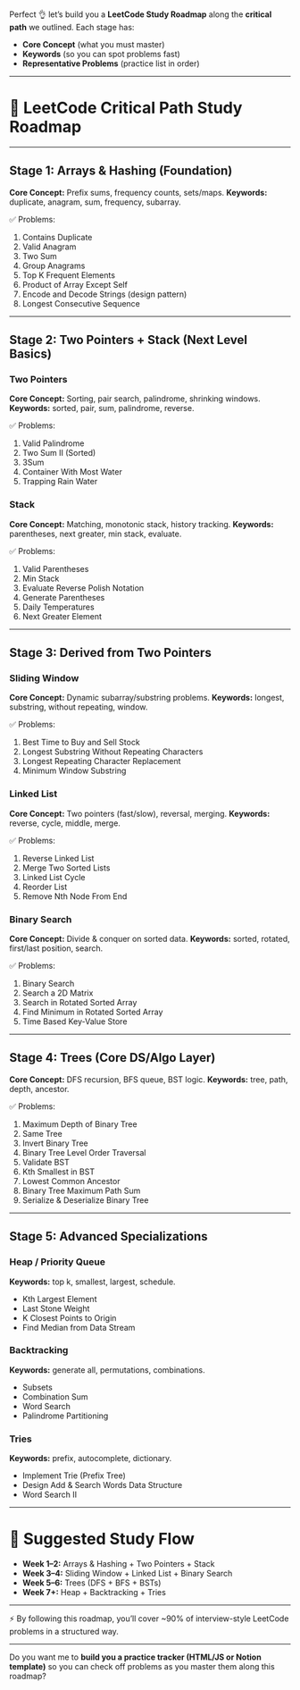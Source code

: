 Perfect 👌 let’s build you a **LeetCode Study Roadmap** along the **critical path** we outlined. Each stage has:

* **Core Concept** (what you must master)
* **Keywords** (so you can spot problems fast)
* **Representative Problems** (practice list in order)

---

# 🚀 LeetCode Critical Path Study Roadmap

---

## **Stage 1: Arrays & Hashing (Foundation)**

**Core Concept:** Prefix sums, frequency counts, sets/maps.
**Keywords:** duplicate, anagram, sum, frequency, subarray.

✅ Problems:

1. Contains Duplicate
2. Valid Anagram
3. Two Sum
4. Group Anagrams
5. Top K Frequent Elements
6. Product of Array Except Self
7. Encode and Decode Strings (design pattern)
8. Longest Consecutive Sequence

---

## **Stage 2: Two Pointers + Stack (Next Level Basics)**

### **Two Pointers**

**Core Concept:** Sorting, pair search, palindrome, shrinking windows.
**Keywords:** sorted, pair, sum, palindrome, reverse.

✅ Problems:

1. Valid Palindrome
2. Two Sum II (Sorted)
3. 3Sum
4. Container With Most Water
5. Trapping Rain Water

### **Stack**

**Core Concept:** Matching, monotonic stack, history tracking.
**Keywords:** parentheses, next greater, min stack, evaluate.

✅ Problems:

1. Valid Parentheses
2. Min Stack
3. Evaluate Reverse Polish Notation
4. Generate Parentheses
5. Daily Temperatures
6. Next Greater Element

---

## **Stage 3: Derived from Two Pointers**

### **Sliding Window**

**Core Concept:** Dynamic subarray/substring problems.
**Keywords:** longest, substring, without repeating, window.

✅ Problems:

1. Best Time to Buy and Sell Stock
2. Longest Substring Without Repeating Characters
3. Longest Repeating Character Replacement
4. Minimum Window Substring

### **Linked List**

**Core Concept:** Two pointers (fast/slow), reversal, merging.
**Keywords:** reverse, cycle, middle, merge.

✅ Problems:

1. Reverse Linked List
2. Merge Two Sorted Lists
3. Linked List Cycle
4. Reorder List
5. Remove Nth Node From End

### **Binary Search**

**Core Concept:** Divide & conquer on sorted data.
**Keywords:** sorted, rotated, first/last position, search.

✅ Problems:

1. Binary Search
2. Search a 2D Matrix
3. Search in Rotated Sorted Array
4. Find Minimum in Rotated Sorted Array
5. Time Based Key-Value Store

---

## **Stage 4: Trees (Core DS/Algo Layer)**

**Core Concept:** DFS recursion, BFS queue, BST logic.
**Keywords:** tree, path, depth, ancestor.

✅ Problems:

1. Maximum Depth of Binary Tree
2. Same Tree
3. Invert Binary Tree
4. Binary Tree Level Order Traversal
5. Validate BST
6. Kth Smallest in BST
7. Lowest Common Ancestor
8. Binary Tree Maximum Path Sum
9. Serialize & Deserialize Binary Tree

---

## **Stage 5: Advanced Specializations**

### **Heap / Priority Queue**

**Keywords:** top k, smallest, largest, schedule.

* Kth Largest Element
* Last Stone Weight
* K Closest Points to Origin
* Find Median from Data Stream

### **Backtracking**

**Keywords:** generate all, permutations, combinations.

* Subsets
* Combination Sum
* Word Search
* Palindrome Partitioning

### **Tries**

**Keywords:** prefix, autocomplete, dictionary.

* Implement Trie (Prefix Tree)
* Design Add & Search Words Data Structure
* Word Search II

---

# 📅 Suggested Study Flow

* **Week 1–2:** Arrays & Hashing + Two Pointers + Stack
* **Week 3–4:** Sliding Window + Linked List + Binary Search
* **Week 5–6:** Trees (DFS + BFS + BSTs)
* **Week 7+:** Heap + Backtracking + Tries

---

⚡️ By following this roadmap, you’ll cover \~90% of interview-style LeetCode problems in a structured way.

---

Do you want me to **build you a practice tracker (HTML/JS or Notion template)** so you can check off problems as you master them along this roadmap?
